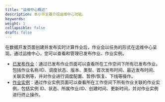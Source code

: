 ```yaml
---
title: "运维中心概述"
description: 本小节主要介绍运维中心功能。 
keywords: 
weight: 1
collapsible: false
draft: false
---
```


在数据开发页面创建并发布实时计算作业后，作业会以任务的形式在运维中心呈现。通过运维中心，您可以查看和管理已发布作业、作业实例。

- [已发布作业](../released_job)：通过已发布作业页面可以查看所在工作空间下所有已发布作业，包括作业名称/ID、调度状态、版本、类型、首次发布时间、最近发布时间、关联实例等，并对作业进行调度配置、暂停/恢复、下线等操作。
- [作业实例](../job_instance)：通过作业实例页面可以查看所在工作空间下所有作业关联的作业实例，包括实例 ID、状态、所属作业/ID、创建时间、更新时间，并对作业实例进行终止操作。
